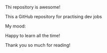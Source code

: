
Thi repository is awesome!

This a GitHub repository for practising dev jobs

My mood:

Happy to learn all the time!


Thank you so much for reading! 
